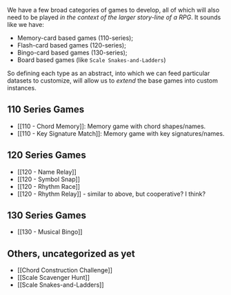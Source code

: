 We have a few broad categories of games to develop, all of which will also need to be played *in the context of the larger story-line of a RPG*. It sounds like we have:

* Memory-card based games (110-series);
* Flash-card based games (120-series);
* Bingo-card based games (130-series);
* Board based games (like `Scale Snakes-and-Ladders`)

So defining each type as an abstract, into which we can feed particular datasets to customize, will allow us to *extend* the base games into custom instances.

## 110 Series Games
* [[110 -  Chord Memory]]: Memory game with chord shapes/names.
* [[110 - Key Signature Match]]: Memory game with key signatures/names.

## 120 Series Games
* [[120 - Name Relay]]
* [[120 - Symbol Snap]]
* [[120 - Rhythm Race]]
* [[120 - Rhythm Relay]] - similar to above, but cooperative? I think?

## 130 Series Games
* [[130 - Musical Bingo]]

## Others, uncategorized as yet
* [[Chord Construction Challenge]]
* [[Scale Scavenger Hunt]]
* [[Scale Snakes-and-Ladders]]